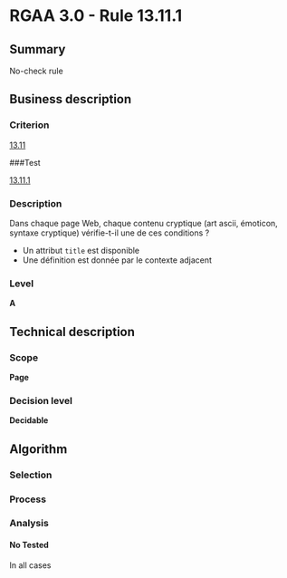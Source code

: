 # RGAA 3.0 -  Rule 13.11.1

## Summary

No-check rule

## Business description

### Criterion

[13.11](http://references.modernisation.gouv.fr/referentiel-technique-0#crit-13-11)

###Test

[13.11.1](http://disic.github.io/rgaa_referentiel_en/RGAA3.0_Criteria_English_version_v1.html#test-13-11-1)

### Description

Dans chaque page Web, chaque contenu cryptique (art ascii, &eacute;moticon, syntaxe cryptique) v&eacute;rifie-t-il une de ces conditions ? 
 
 *  Un attribut `title` est disponible 
 *  Une d&eacute;finition est donn&eacute;e par le contexte adjacent 


### Level

**A**

## Technical description

### Scope

**Page**

### Decision level

**Decidable**

## Algorithm

### Selection

### Process

### Analysis

#### No Tested 

In all cases






